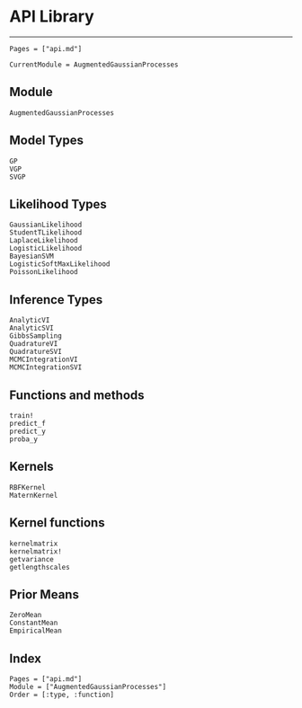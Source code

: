 # API Library

---
```@contents
Pages = ["api.md"]
```

```@meta
CurrentModule = AugmentedGaussianProcesses
```

## Module
```@docs
AugmentedGaussianProcesses
```

## Model Types

```@docs
GP
VGP
SVGP
```

## Likelihood Types

```@docs
GaussianLikelihood
StudentTLikelihood
LaplaceLikelihood
LogisticLikelihood
BayesianSVM
LogisticSoftMaxLikelihood
PoissonLikelihood
```

## Inference Types

```@docs
AnalyticVI
AnalyticSVI
GibbsSampling
QuadratureVI
QuadratureSVI
MCMCIntegrationVI
MCMCIntegrationSVI
```

## Functions and methods

```@docs
train!
predict_f
predict_y
proba_y
```

## Kernels

```@docs
RBFKernel
MaternKernel
```

## Kernel functions

```@docs
kernelmatrix
kernelmatrix!
getvariance
getlengthscales
```

## Prior Means

```@docs
ZeroMean
ConstantMean
EmpiricalMean
```

## Index

```@index
Pages = ["api.md"]
Module = ["AugmentedGaussianProcesses"]
Order = [:type, :function]
```
